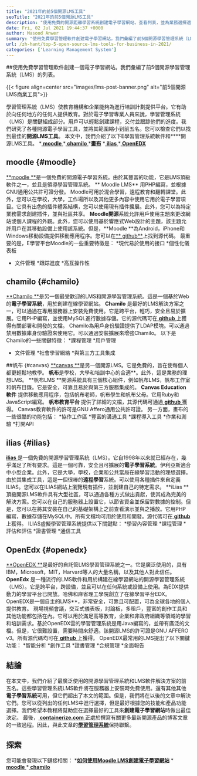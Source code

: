 ```yaml
---
title: "2021年的前5個開源LMS工具" 
seoTitle: "2021年的前5個開源LMS工具" 
description: "使用免費的開源距離學習系統創建電子學習網站。查看列表，並為業務選擇適當的電子學習LMS。" 
date: Fri, 02 Jul 2021 19:44:37 +0000
author: Masood Anwer
summary: "使用免費學習管理軟件創建電子學習網站。我們彙編了前5個開源學習管理系統（LMS）的列表。" 
url: /zh-hant/top-5-open-source-lms-tools-for-business-in-2021/
categories: ['Learning Management System']
---
```


##使用免費學習管理軟件創建一個電子學習網站。我們彙編了前5個開源學習管理系統（LMS）的列表。

{{< figure align=center src="images/lms-post-banner.png" alt="前5個開源LMS商業工具">}}

學習管理系統（LMS）使教育機構和企業能夠為進行培訓計劃提供平台。它有助於向任何地方的任何人提供教育。對於電子學習專業人員來說，學習管理系統（LMS）是關鍵組成部分。用戶可以輕鬆創建課程，交付並跟踪他們的進度。我們研究了各種開源電子學習工具，並將其範圍縮小到前五名。您可以檢查它們以找到最佳的**開源LMS工具**。
本文中，我們介紹了以下E學習管理系統軟件和****開源LMS工具。
  *[ **moodle** ][1]
  *[ **chamilo** ][2]
  *[**畫布**][3]
  *[ **ilias** ][4]
  *[ **OpenEDX** ][5]

## moodle   {#moodle}
[**moodle **][6]是一個免費的開源電子學習系統。由於其豐富的功能，它是LMS頂級軟件之一，並且是領導學習管理系統。 ** Moodle LMS** 用PHP編寫，並根據GNU通用公共許可證分發。 Moodle可用於混合學習，遠程教育和翻轉課堂。此外，您可以在學校，大學，工作場所以及其他更多內容中使用它用於電子學習項目。它具有出色的插件體系結構，您可以使用現有插件擴展。此外，您可以為特定業務需求創建插件，並與社區共享。
**Moodle開源**系統允許用戶使用主題來更改網站或個人課程的外觀。此外，您可以使用基於響應式Web設計的主題，該主題允許用戶在其移動設備上使用該系統。但是，**Moodle **為Android，iPhone和Windows移動設備提供移動應用程序。您可以在[**  github**][7]上找到源代碼。
最重要的是，E學習平台Moodle的一些重要特徵是：
  *現代易於使用的接口
  *個性化儀表板
  * 文件管理
  *跟踪進度
  *高互操作性

## chamilo   {#chamilo}
[**Chamilo **][8]是另一個最受歡迎的LMS和開源學習管理系統。這是一個基於Web的**電子學習系統**，用於創建在線學習網站。  **Chamilo**  是最好的LMS解決方案之一，可以通過在專用服務器上安裝免費使用。它是跨平台，輕巧，安全且易於擴展。它用PHP編寫，並使用MySQL進行數據存儲。它的源代碼可在[ **github** ][9]上獲得有關部署和開發的文檔。 Chamilo為用戶身份驗證提供了LDAP模塊。可以通過禁用數據庫身份驗證來使用它。可以通過安裝擴展來增強Chamilo。
以下是Chamilo的一些關鍵特徵：
  *課程管理
  *用戶管理
  * 文件管理
  *社會學習網絡
  *與第三方工具集成

##帆布 {#canvas}
[**canvas **][10]是另一個開源LMS。它是免費的，旨在使每個人都更輕鬆地教學。 **帆布**是學校，大學和培訓中心的合適**。此外，這是業務的理想LMS。 **帆布LMS **開源系統具有三個核心組件，例如帆布LMS，帆布工作室和帆布目錄。它是安全，可靠且易於與第三方服務集成的。  **Canvas Education軟件** 提供移動應用程序，包括帆布老師，帆布學生和帆布父母。它用Ruby和JavaScript編寫。 **帆布教育平台** 提供了詳細的文檔，其源代碼可通過[ **github** ][11]獲得。 Canvas教育軟件的許可是GNU Affero通用公共許可證。
另一方面，畫布的一些很酷的功能包括：
  *協作工作區
  *豐富的溝通工具
  *課程導入工具
  *作業和測驗
  *打開API

## ilias   {#ilias}
[ **ilias** ][12]是一個免費的開源學習管理系統（LMS）。它自1998年以來就已經存在，幾乎滿足了所有要求。這是一個可靠，安全且可擴展的**電子學習系統**。伊利亞斯適合中小型企業。此外，它是大學，學校，企業和公共當局在線學習活動的理想選擇。由於其集成工具，這是一個很棒的**遠程學習**系統。可以使用各種插件來自定義ILIAS。您可以在ILIAS網站上瀏覽現有插件，並創建自己的特定需求。
**iLias **頂級開源LMS軟件具有大型社區，可以通過各種方式做出貢獻，使其成為完美的解決方案。您可以在自己的服務器上設置它，以節省資金並保留對數據的控制。但是，您可以在將其安裝在自己的基礎架構上之前查看演示並與之播放。它用PHP編寫，數據存儲在MySQL中。所有文檔均可用於使用和開發。源代碼可在[ **github** ][13]上獲得。
ILIAS虛擬學習管理系統提供以下關鍵點：
  *學習內容管理
  *課程管理
  *評估和評估
  *證書管理
  *通信工具

## OpenEdx   {#openedx}
[**OpenEDX **][14]是最好的自託管LMS學習管理系統之一。它是廣泛使用的，具有IBM，Microsoft，MIT，Harvard等人的大量名稱，以及其他人對此信任。  **OpenEdx**  是一種流行的LMS軟件和用於構建在線學習網站的開源學習管理系統（LMS）。它是跨平台，跨設備，並且可以在任何系統或設備上使用。為EDX提供動力的學習平台已開放。哈佛和麻省理工學院創立了在線學習平台EDX。 OpenEDX是一個自主的LMS**，非常安全，可靠且可配置，可為全球各地的個人提供教育。
現場視頻會議，交互式儀表板，討論板，多租戶，豐富的創作工具和其他功能都包括在內。它可以用於滿足高等教育，企業和非政府組織等領域的學習和培訓需求。基於OpenEDX雲的學習管理系統是用Java編寫的，並帶有廣泛的文檔。但是，它很難設置，需要時間來舒適。該開源LMS的許可證是GNU AFFERO v3。所有源代碼均可在[ **github** ][15]上獲得。
OpenEDX最常用的LMS提出了以下關鍵功能：
  *智能分析
  *創作工具
  *證書管理
  *合規管理
  *全面報告

## 結論
在本文中，我們介紹了最廣泛使用的開源學習管理系統和LMS軟件解決方案的前五名。這些學習管理系統LMS軟件將在服務器上安裝時免費使用。還有其他其他**電子學習系統**可用，但它們超出了本文的範圍。但是，我們將在以後的文章中解決它們。您可以從列出的任何LMS中進行選擇，但是最好根據您的技能和產品功能選擇。我們希望本教程將幫助您在選擇最好的工具來**創建電子學習網站**時做出最佳決定。
最後，[ **containerize.com** ][16]正處於撰寫有關更多最新開源產品的博客文章的一致過程。因此，與此文章的[**學習管理系統**][17]保持聯繫。

## 探索
您可能會發現以下鏈接相關：
  *[**如何使用Moodle LMS創建電子學習網站**][18]
  *[ **moodle** ][19]
  *[ **chamilo** ][20]

  
[1]: #Moodle
[2]: #Chamilo
[3]: #Canvas
[4]: #ILIAS
[5]: #OpenEdx
[6]: https://moodle.org/
[7]: https://github.com/moodle/moodle
[8]: https://chamilo.org/en/
[9]: https://github.com/chamilo/chamilo-lms
[10]: https://www.instructure.com/canvas
[11]: https://github.com/instructure/canvas-lms
[12]: https://www.ilias.de/en/
[13]: https://github.com/ILIAS-eLearning/ILIAS
[14]: https://open.edx.org/
[15]: https://github.com/edx/edx-platform
[16]: https://containerize.com
[17]: https://blog.containerize.com/category/learning-management-system/
[18]: https://blog.containerize.com/learning-management-system/how-to-create-e-learning-platform-with-moodle-lms/
[19]: https://products.containerize.com/lms/moodle/
[20]: https://products.containerize.com/lms/chamilo/
